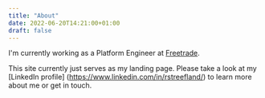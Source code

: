 ```yaml
---
title: "About"
date: 2022-06-20T14:21:00+01:00
draft: false
---
```


I'm currently working as a Platform Engineer at [Freetrade](https://freetrade.io/). 

This site currently just serves as my landing page. Please take a look at my 
[LinkedIn 
profile]
(https://www.linkedin.com/in/rstreefland/) to learn more about me or get in touch.
